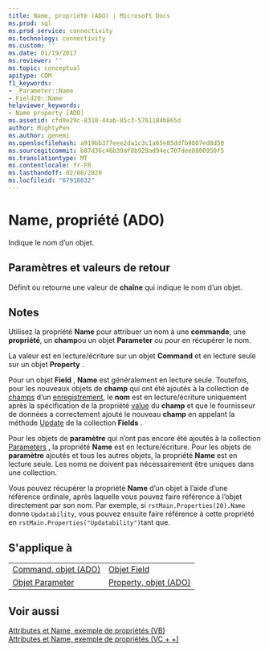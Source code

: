 ```yaml
---
title: Name, propriété (ADO) | Microsoft Docs
ms.prod: sql
ms.prod_service: connectivity
ms.technology: connectivity
ms.custom: ''
ms.date: 01/19/2017
ms.reviewer: ''
ms.topic: conceptual
apitype: COM
f1_keywords:
- _Parameter::Name
- Field20::Name
helpviewer_keywords:
- Name property [ADO]
ms.assetid: cfd0e29c-8310-44ab-85c3-5761184b865d
author: MightyPen
ms.author: genemi
ms.openlocfilehash: a919bb377eee2da1c3c1a65e85ddfb9807ed8d50
ms.sourcegitcommit: b87d36c46b39af8b929ad94ec707dee8800950f5
ms.translationtype: MT
ms.contentlocale: fr-FR
ms.lasthandoff: 02/08/2020
ms.locfileid: "67918032"
---
```

# <a name="name-property-ado"></a>Name, propriété (ADO)
Indique le nom d’un objet.  
  
## <a name="settings-and-return-values"></a>Paramètres et valeurs de retour  
 Définit ou retourne une valeur de **chaîne** qui indique le nom d’un objet.  
  
## <a name="remarks"></a>Notes  
 Utilisez la propriété **Name** pour attribuer un nom à une **commande**, une **propriété**, un **champ**ou un objet **Parameter** ou pour en récupérer le nom.  
  
 La valeur est en lecture/écriture sur un objet **Command** et en lecture seule sur un objet **Property** .  
  
 Pour un objet **Field** , **Name** est généralement en lecture seule. Toutefois, pour les nouveaux objets de **champ** qui ont été ajoutés à la collection de [champs](../../../ado/reference/ado-api/fields-collection-ado.md) d’un [enregistrement](../../../ado/reference/ado-api/record-object-ado.md), le **nom** est en lecture/écriture uniquement après la spécification de la propriété [value](../../../ado/reference/ado-api/value-property-ado.md) du **champ** et que le fournisseur de données a correctement ajouté le nouveau **champ** en appelant la méthode [Update](../../../ado/reference/ado-api/update-method.md) de la collection **Fields** .  
  
 Pour les objets de **paramètre** qui n’ont pas encore été ajoutés à la collection [Parameters](../../../ado/reference/ado-api/parameters-collection-ado.md) , la propriété **Name** est en lecture/écriture. Pour les objets de **paramètre** ajoutés et tous les autres objets, la propriété **Name** est en lecture seule. Les noms ne doivent pas nécessairement être uniques dans une collection.  
  
 Vous pouvez récupérer la propriété **Name** d’un objet à l’aide d’une référence ordinale, après laquelle vous pouvez faire référence à l’objet directement par son nom. Par exemple, si `rstMain.Properties(20).Name` donne `Updatability`, vous pouvez ensuite faire référence à cette propriété en `rstMain.Properties("Updatability")`tant que.  
  
## <a name="applies-to"></a>S'applique à  
  
|||  
|-|-|  
|[Command, objet (ADO)](../../../ado/reference/ado-api/command-object-ado.md)|[Objet Field](../../../ado/reference/ado-api/field-object.md)|  
|[Objet Parameter](../../../ado/reference/ado-api/parameter-object.md)|[Property, objet (ADO)](../../../ado/reference/ado-api/property-object-ado.md)|  
  
## <a name="see-also"></a>Voir aussi  
 [Attributes et Name, exemple de propriétés (VB)](../../../ado/reference/ado-api/attributes-and-name-properties-example-vb.md)   
 [Attributes et Name, exemple de propriétés (VC + +)](../../../ado/reference/ado-api/attributes-and-name-properties-example-vc.md)   
